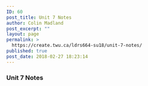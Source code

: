 ```yaml
---
ID: 60
post_title: Unit 7 Notes
author: Colin Madland
post_excerpt: ""
layout: page
permalink: >
  https://create.twu.ca/ldrs664-su18/unit-7-notes/
published: true
post_date: 2018-02-27 18:23:14
---
```

### Unit 7 Notes